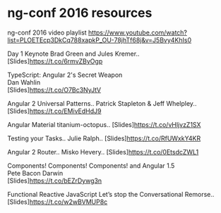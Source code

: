 ng-conf 2016 resources
======================

ng-conf 2016 video playlist
https://www.youtube.com/watch?list=PLOETEcp3DkCq788xapkP_OU-78jhTf68j&v=J5Bvy4KhIs0


Day 1 Keynote
Brad Green and Jules Kremer..  
[Slides]https://t.co/6rmvZByOgp

TypeScript: Angular 2's Secret Weapon  
Dan Wahlin  
[Slides]https://t.co/O7Bc3NyJtV

Angular 2 Universal Patterns..
Patrick Stapleton & Jeff Whelpley..
[Slides]https://t.co/EMivEdHdJ9

Angular Material titanium-octopus..
[Slides]https://t.co/vHljvzZ1SX

Testing your Tasks..
Julie Ralph..
[Slides]https://t.co/RfUWxkY4KR

Angular 2 Router..
Misko Hevery..
[Slides]https://t.co/0EtsdcZWL1

Components! Components! Components! and Angular 1.5  
Pete Bacon Darwin  
[Slides]https://t.co/bEZrDywg3n

Functional Reactive JavaScript Let’s stop the Conversational Remorse..
[Slides]https://t.co/w2wBVMUP8c